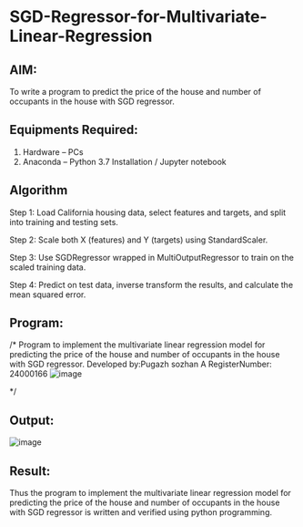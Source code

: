 # SGD-Regressor-for-Multivariate-Linear-Regression

## AIM:
To write a program to predict the price of the house and number of occupants in the house with SGD regressor.

## Equipments Required:
1. Hardware – PCs
2. Anaconda – Python 3.7 Installation / Jupyter notebook

## Algorithm
Step 1: Load California housing data, select features and targets, and split into training and testing sets.

Step 2: Scale both X (features) and Y (targets) using StandardScaler.

Step 3: Use SGDRegressor wrapped in MultiOutputRegressor to train on the scaled training data.

Step 4: Predict on test data, inverse transform the results, and calculate the mean squared error.

## Program:

/*
Program to implement the multivariate linear regression model for predicting the price of the house and number of occupants in the house with SGD regressor.
Developed by:Pugazh sozhan A
RegisterNumber:  24000166
![image](https://github.com/user-attachments/assets/3e72072d-b000-48c8-a07a-c40d61cf000d)

*/


## Output:
![image](https://github.com/user-attachments/assets/f8faa42d-60a2-45d8-b7d5-c7bc16fba6e1)


## Result:
Thus the program to implement the multivariate linear regression model for predicting the price of the house and number of occupants in the house with SGD regressor is written and verified using python programming.
